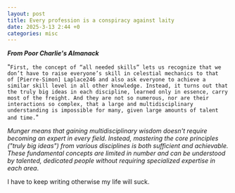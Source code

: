 ```yaml
---
layout: post
title: Every profession is a conspiracy against laity
date: 2025-3-13 2:44 +0
categories: misc
---
```

***From Poor Charlie's Almanack***

"`First, the concept of “all needed skills” lets us recognize that we don’t have to raise everyone’s skill in celestial mechanics to that of [Pierre-Simon] Laplace246 and also ask everyone to achieve a similar skill level in all other knowledge. Instead, it turns out that the truly big ideas in each discipline, learned only in essence, carry most of the freight. And they are not so numerous, nor are their interactions so complex, that a large and multidisciplinary understanding is impossible for many, given large amounts of talent and time.`"

*Munger means that gaining multidisciplinary wisdom doesn't require becoming an expert in every field. Instead, mastering the core principles ("truly big ideas") from various disciplines is both sufficient and achievable. These fundamental concepts are limited in number and can be understood by talented, dedicated people without requiring specialized expertise in each area*.

I have to keep writing otherwise my life will suck.



